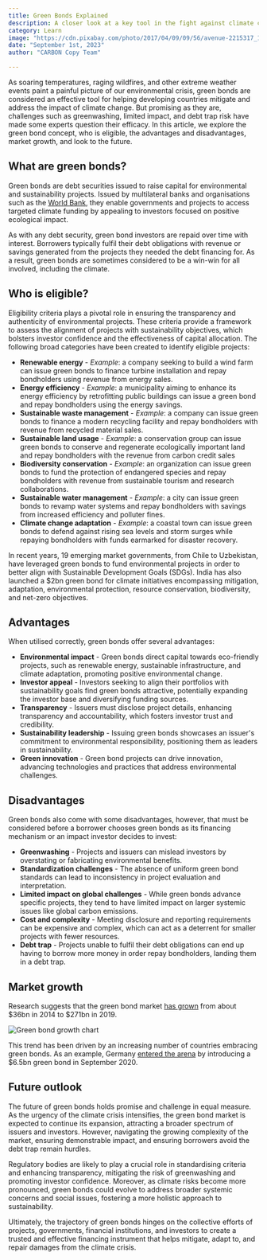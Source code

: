 ```yaml
---
title: Green Bonds Explained
description: A closer look at a key tool in the fight against climate change
category: Learn
image: "https://cdn.pixabay.com/photo/2017/04/09/09/56/avenue-2215317_1280.jpg"
date: "September 1st, 2023"
author: "CARBON Copy Team"

---
```


As soaring temperatures, raging wildfires, and other extreme weather events paint a painful picture of our environmental crisis, green bonds are considered an effective tool for helping developing countries mitigate and address the impact of climate change. But promising as they are, challenges such as greenwashing, limited impact, and debt trap risk have made some experts question their efficacy. In this article, we explore the green bond concept, who is eligible, the advantages and disadvantages, market growth, and look to the future.

<h2 class="mb-3 mt-4">What are green bonds?</h2>

Green bonds are debt securities issued to raise capital for environmental and sustainability projects. Issued by multilateral banks and organisations such as the [World Bank](https://www.worldbank.org), they enable governments and projects to access targeted climate funding by appealing to investors focused on positive ecological impact.

As with any debt security, green bond investors are repaid over time with interest. Borrowers typically fulfil their debt obligations with revenue or savings generated from the projects they needed the debt financing for. As a result, green bonds are sometimes considered to be a win-win for all involved, including the climate.

<h2 class="mb-3 mt-4">Who is eligible?</h2>

Eligibility criteria plays a pivotal role in ensuring the transparency and authenticity of environmental projects. These criteria provide a framework to assess the alignment of projects with sustainability objectives, which bolsters investor confidence and the effectiveness of capital allocation. The following broad categories have been created to identify eligible projects:

-	**Renewable energy** - *Example*: a company seeking to build a wind farm can issue green bonds to finance turbine installation and repay bondholders using revenue from energy sales.
-	**Energy efficiency** - *Example*: a municipality aiming to enhance its energy efficiency by retrofitting public buildings can issue a green bond and repay bondholders using the energy savings.
-	**Sustainable waste management** - *Example*: a company can issue green bonds to finance a modern recycling facility and repay bondholders with revenue from recycled material sales.
-	**Sustainable land usage** - *Example*: a conservation group can issue green bonds to conserve and regenerate ecologically important land and repay bondholders with the revenue from carbon credit sales
-	**Biodiversity conservation** - *Example*:  an organization can issue green bonds to fund the protection of endangered species and repay bondholders with revenue from sustainable tourism and research collaborations.
-	**Sustainable water management** - *Example*: a city can issue green bonds to revamp water systems and repay bondholders with savings from increased efficiency and polluter fines.
-	**Climate change adaptation** - *Example*: a coastal town can issue green bonds to defend against rising sea levels and storm surges while repaying bondholders with funds earmarked for disaster recovery.

In recent years, 19 emerging market governments, from Chile to Uzbekistan, have leveraged green bonds to fund environmental projects in order to better align with Sustainable Development Goals (SDGs). India has also launched a $2bn green bond for climate initiatives encompassing mitigation, adaptation, environmental protection, resource conservation, biodiversity, and net-zero objectives.

<h2 class="mb-3 mt-4">Advantages</h2>

When utilised correctly, green bonds offer several advantages:

- **Environmental impact** - Green bonds direct capital towards eco-friendly projects, such as renewable energy, sustainable infrastructure, and climate adaptation, promoting positive environmental change.
- **Investor appeal** - Investors seeking to align their portfolios with sustainability goals find green bonds attractive, potentially expanding the investor base and diversifying funding sources.
- **Transparency** - Issuers must disclose project details, enhancing transparency and accountability, which fosters investor trust and credibility.
- **Sustainability leadership** - Issuing green bonds showcases an issuer's commitment to environmental responsibility, positioning them as leaders in sustainability.
- **Green innovation** - Green bond projects can drive innovation, advancing technologies and practices that address environmental challenges.

<h2 class="mb-3 mt-4">Disadvantages</h2>

Green bonds also come with some disadvantages, however, that must be considered before a borrower chooses green bonds as its financing mechanism or an impact investor decides to invest:

- **Greenwashing** - Projects and issuers can mislead investors by overstating or fabricating environmental benefits.
- **Standardization challenges** - The absence of uniform green bond standards can lead to inconsistency in project evaluation and interpretation.
- **Limited impact on global challenges** - While green bonds advance specific projects, they tend to have limited impact on larger systemic issues like global carbon emissions.
- **Cost and complexity** - Meeting disclosure and reporting requirements can be expensive and complex, which can act as a deterrent for smaller projects with fewer resources.
- **Debt trap** - Projects unable to fulfil their debt obligations can end up having to borrow more money in order repay bondholders, landing them in a debt trap.

<h2 class="mb-3 mt-4">Market growth</h2>

Research suggests that the green bond market [has grown](https://www.worldbank.org/en/topic/climatechange/brief/what-are-green-bonds) from about $36bn in 2014 to $271bn in 2019.

![Green bond growth chart](/images/green-bonds-graph.jpeg)

This trend has been driven by an increasing number of countries embracing green bonds. As an example, Germany [entered the arena](https://actuaries.blog.gov.uk/2020/12/18/green-bonds-and-a-look-to-the-future/) by introducing a $6.5bn green bond in September 2020.

<h2 class="mb-3 mt-4">Future outlook</h2>

The future of green bonds holds promise and challenge in equal measure. As the urgency of the climate crisis intensifies, the green bond market is expected to continue its expansion, attracting a broader spectrum of issuers and investors. However, navigating the growing complexity of the market, ensuring demonstrable impact, and ensuring borrowers avoid the debt trap remain hurdles.

Regulatory bodies are likely to play a crucial role in standardising criteria and enhancing transparency, mitigating the risk of greenwashing and promoting investor confidence. Moreover, as climate risks become more pronounced, green bonds could evolve to address broader systemic concerns and social issues, fostering a more holistic approach to sustainability.

Ultimately, the trajectory of green bonds hinges on the collective efforts of projects, governments, financial institutions, and investors to create a trusted and effective financing instrument that helps mitigate, adapt to, and repair damages from the climate crisis.
